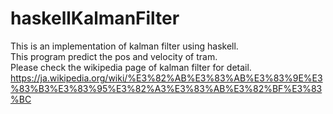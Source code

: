 # haskellKalmanFilter  
This is an implementation of kalman filter using haskell.  
This program predict the pos and velocity of tram.  
Please check the wikipedia page of kalman filter for detail.  
<https://ja.wikipedia.org/wiki/%E3%82%AB%E3%83%AB%E3%83%9E%E3%83%B3%E3%83%95%E3%82%A3%E3%83%AB%E3%82%BF%E3%83%BC>
